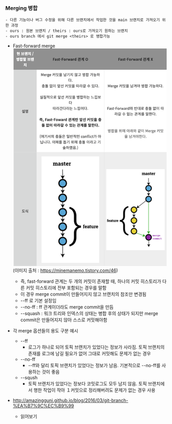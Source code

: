 ### Merging 병합

    - 다른 기능이나 버그 수정을 위해 다른 브랜치에서 작업한 것을 main 브랜치로 가져오기 위한 과정
    - ours : 원본 브랜치 / theirs : ours로 가져오기 원하는 브랜치
    - ours branch 에서 git merge <theirs> 로 병합가능

- Fast-forward merge
  ![ff-mergeEx](./images/ff-merge.png)
  (이미지 출처 : https://minemanemo.tistory.com/46)
  - 즉, fast-forward 관계는 두 개의 커밋이 존재할 때, 하나의 커밋 히스토리가 다른 커밋 히스토리에 전부 포함되는 경우를 말함
  - 이 경우 merge commit이 만들어지지 않고 브랜치의 참조만 변경됨
  - --ff 로 기본 설정임
  - --no-ff : ff 관계이더라도 merge commit을 만듬
  - --squash : 워크 트리와 인덱스의 상태는 병합 후의 상태가 되지만 merge commit은 만들어지지 않아 스스로 커밋해야함
- 각 merge 옵션들의 용도 구분 예시

  - --ff
    - 로그가 하나로 되어 토픽 브랜치가 있었다는 정보가 사라짐. 토픽 브랜치의 존재를 로그에 남길 필요가 없어 그대로 커밋해도 문제가 없는 경우
  - --no-ff
    - --ff와 달리 토픽 브랜치가 있었다는 정보가 남음. 기본적으로 --no-ff를 사용하는 것이 좋음
  - --sqush
    - 토픽 브랜치가 있었다는 정보다 코밋로그도 모두 남지 않음. 토픽 브랜치에서 행한 작업이 작아 １커밋으로 정리해버려도 문제가 없는 경우 사용

- http://amazingguni.github.io/blog/2016/03/git-branch-%EA%B7%9C%EC%B9%99
  - 읽어보기
